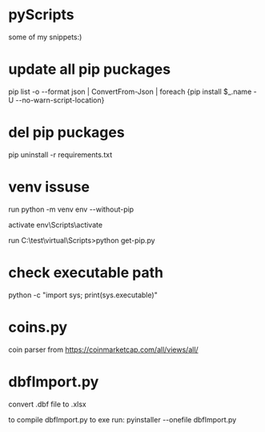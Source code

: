 # pyScripts
some of my snippets:)

# update all pip puckages
pip list -o --format json | ConvertFrom-Json | foreach {pip install $_.name -U --no-warn-script-location}

# del pip puckages
pip uninstall -r requirements.txt

# venv issuse
run      python -m venv env --without-pip

activate env\Scripts\activate

run      C:\test\virtual\Scripts>python get-pip.py

# check executable path
python -c "import sys; print(sys.executable)"

# coins.py
coin parser from https://coinmarketcap.com/all/views/all/

# dbfImport.py
convert .dbf file to .xlsx 

to compile dbfImport.py to exe run: pyinstaller --onefile dbfImport.py
